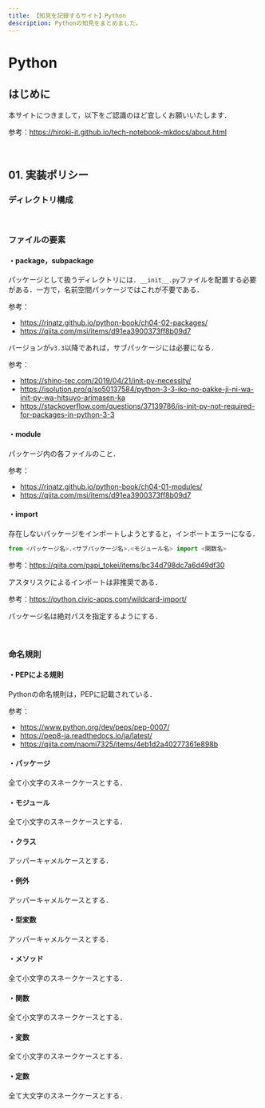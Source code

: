 ```yaml
---
title: 【知見を記録するサイト】Python
description: Pythonの知見をまとめました。
---
```


# Python

## はじめに

本サイトにつきまして，以下をご認識のほど宜しくお願いいたします．

参考：https://hiroki-it.github.io/tech-notebook-mkdocs/about.html

<br>

## 01. 実装ポリシー

### ディレクトリ構成

<br>

### ファイルの要素

#### ・package，subpackage

パッケージとして扱うディレクトリには．```__init__.py```ファイルを配置する必要がある．一方で，名前空間パッケージではこれが不要である．

参考：

- https://rinatz.github.io/python-book/ch04-02-packages/
- https://qiita.com/msi/items/d91ea3900373ff8b09d7

バージョンが```v3.3```以降であれば，サブパッケージには必要になる．

参考：

- https://shino-tec.com/2019/04/21/init-py-necessity/
- https://isolution.pro/q/so50137584/python-3-3-iko-no-pakke-ji-ni-wa-init-py-wa-hitsuyo-arimasen-ka
- https://stackoverflow.com/questions/37139786/is-init-py-not-required-for-packages-in-python-3-3

#### ・module

パッケージ内の各ファイルのこと．

参考：

- https://rinatz.github.io/python-book/ch04-01-modules/
- https://qiita.com/msi/items/d91ea3900373ff8b09d7

#### ・import

存在しないパッケージをインポートしようとすると，インポートエラーになる．

```python
from <パッケージ名>.<サブパッケージ名>.<モジュール名> import <関数名>
```

参考：https://qiita.com/papi_tokei/items/bc34d798dc7a6d49df30

アスタリスクによるインポートは非推奨である．

参考：https://python.civic-apps.com/wildcard-import/

パッケージ名は絶対パスを指定するようにする．

<br>

### 命名規則

#### ・PEPによる規則

Pythonの命名規則は，PEPに記載されている．

参考：

- https://www.python.org/dev/peps/pep-0007/
- https://pep8-ja.readthedocs.io/ja/latest/
- https://qiita.com/naomi7325/items/4eb1d2a40277361e898b

#### ・パッケージ

全て小文字のスネークケースとする．

#### ・モジュール

全て小文字のスネークケースとする．

#### ・クラス

アッパーキャメルケースとする．

#### ・例外

アッパーキャメルケースとする．

#### ・型変数

アッパーキャメルケースとする．

#### ・メソッド

全て小文字のスネークケースとする．

#### ・関数

全て小文字のスネークケースとする．

#### ・変数

全て小文字のスネークケースとする．

#### ・定数

全て大文字のスネークケースとする．